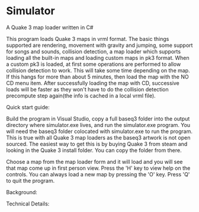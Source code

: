 # Simulator
A Quake 3 map loader written in C#

This program loads Quake 3 maps in vrml format. The basic things supported are rendering, movement with gravity and jumping, some support for songs and sounds, collision detection, 
a map loader which supports loading all the built-in maps and loading custom maps in pk3 format. When a custom pk3 is loaded, at first some operations are performed to allow collision
detection to work. This will take some time depending on the map. If this hangs for more than about 5 minutes, then load the map with the NO CD menu item. After successfully 
loading the map with CD, successive loads will be faster as they won't have to do the collision detection precompute step again(the info is cached in a local vrml file).

Quick start guide:

Build the program in Visual Studio, copy a full baseq3 folder into the output directory where simulator.exe lives, and run the simulator.exe program. You will need the baseq3
folder colocated with simulator.exe to run the program. This is true with all Quake 3 map loaders as the baseq3 artwork is not open sourced. 
The easiest way to get this is by buying Quake 3 from steam and looking in the Quake 3 install folder. You can copy the folder from there.

Choose a map from the map loader form and it will load and you will see that map come up in first person view. Press the 'H' key to view help on the controls.
You can always load a new map by pressing the 'O' key. Press 'Q' to quit the program.

Background:

Technical Details:

